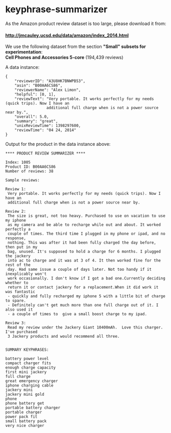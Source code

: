 # keyphrase-summarizer

As the Amazon product review dataset is too large, please download it from: 
#### http://jmcauley.ucsd.edu/data/amazon/index_2014.html

We use the following dataset from the section **"Small" subsets for experimentation**:  
**Cell Phones and Accessories 5-core** (194,439 reviews)


A data instance:
```
{
    "reviewerID": "A3U8HK7BNWPB53", 
    "asin": "B00AA6CS86", 
    "reviewerName": "Alex Limon", 
    "helpful": [0, 1], 
    "reviewText": "Very portable. It works perfectly for my needs (quick trips). Now I have an 
                  additional full charge when is not a power source near by.", 
    "overall": 5.0, 
    "summary": "great", 
    "unixReviewTime": 1398297600, 
    "reviewTime": "04 24, 2014"
}
```

Output for the product in the data instance above:
```
**** PRODUCT REVIEW SUMMARIZER ****

Index: 1005
Product ID: B00AA6CS86
Number of reviews: 38

Sample reviews:

Review 1:
 Very portable. It works perfectly for my needs (quick trips). Now I have an 
 additional full charge when is not a power source near by.

Review 2:
 The size is great, not too heavy. Purchased to use on vacation to use my iphone 
 as my camera and be able to recharge while out and about. It worked perfectly a 
 couple of times. The third time I plugged in my phone or ipad, and no response, 
 nothing. This was after it had been fully charged the day before, then put in my 
 bag, unused. It's supposed to hold a charge for 6 months. I plugged the jackery 
 into ac to charge and it was at 3 of 4. It then worked fine for the rest of the 
 day. Had same issue a couple of days later. Not too handy if it inexplicably won't 
 work occasionally. I don't know if I got a bad one.Currently deciding whether to 
 return it or contact jackery for a replacement.When it did work it was fantastic 
 - quickly and fully recharged my iphone 5 with a little bit of charge to spare. 
 - Definitely can't get much more than one full charge out of it. I also used it 
 - a couple of times to  give a small boost charge to my ipad.

Review 3:
 Read my review under the Jackery Giant 10400mAh.  Love this charger.  I've purchased 
 3 Jackery products and would recommend all three.


SUMMARY KEYPHRASES:

battery power level
compact charger fits
enough charge capacity
first mini jackery
full charge
great emergency charger
iphone charging cable
jackery mini
jackery mini gold
phone
phone battery get
portable battery charger
portable charger
power pack fit
small battery pack
very nice charger
```
